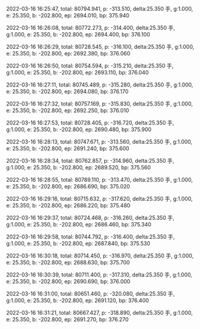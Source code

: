 2022-03-16 16:25:47, total: 80794.941, p: -313.510, delta:25.350 手, g:1.000, e: 25.350, b: -202.800, ep: 2694.010, bp: 375.940

2022-03-16 16:26:08, total: 80772.273, p: -314.400, delta:25.350 手, g:1.000, e: 25.350, b: -202.800, ep: 2694.400, bp: 376.100

2022-03-16 16:26:29, total: 80728.545, p: -316.100, delta:25.350 手, g:1.000, e: 25.350, b: -202.800, ep: 2692.380, bp: 376.060

2022-03-16 16:26:50, total: 80754.594, p: -315.210, delta:25.350 手, g:1.000, e: 25.350, b: -202.800, ep: 2693.110, bp: 376.040

2022-03-16 16:27:11, total: 80745.489, p: -315.280, delta:25.350 手, g:1.000, e: 25.350, b: -202.800, ep: 2694.080, bp: 376.170

2022-03-16 16:27:32, total: 80757.169, p: -315.830, delta:25.350 手, g:1.000, e: 25.350, b: -202.800, ep: 2692.250, bp: 376.010

2022-03-16 16:27:53, total: 80728.405, p: -316.720, delta:25.350 手, g:1.000, e: 25.350, b: -202.800, ep: 2690.480, bp: 375.900

2022-03-16 16:28:13, total: 80747.671, p: -313.560, delta:25.350 手, g:1.000, e: 25.350, b: -202.800, ep: 2691.240, bp: 375.600

2022-03-16 16:28:34, total: 80762.857, p: -314.960, delta:25.350 手, g:1.000, e: 25.350, b: -202.800, ep: 2689.520, bp: 375.560

2022-03-16 16:28:55, total: 80789.110, p: -313.470, delta:25.350 手, g:1.000, e: 25.350, b: -202.800, ep: 2686.690, bp: 375.020

2022-03-16 16:29:16, total: 80715.632, p: -317.620, delta:25.350 手, g:1.000, e: 25.350, b: -202.800, ep: 2686.220, bp: 375.480

2022-03-16 16:29:37, total: 80724.468, p: -316.260, delta:25.350 手, g:1.000, e: 25.350, b: -202.800, ep: 2686.460, bp: 375.340

2022-03-16 16:29:58, total: 80744.792, p: -316.400, delta:25.350 手, g:1.000, e: 25.350, b: -202.800, ep: 2687.840, bp: 375.530

2022-03-16 16:30:18, total: 80714.450, p: -316.970, delta:25.350 手, g:1.000, e: 25.350, b: -202.800, ep: 2688.630, bp: 375.700

2022-03-16 16:30:39, total: 80711.400, p: -317.310, delta:25.350 手, g:1.000, e: 25.350, b: -202.800, ep: 2690.690, bp: 376.000

2022-03-16 16:31:00, total: 80651.460, p: -320.080, delta:25.350 手, g:1.000, e: 25.350, b: -202.800, ep: 2691.120, bp: 376.400

2022-03-16 16:31:21, total: 80667.427, p: -318.890, delta:25.350 手, g:1.000, e: 25.350, b: -202.800, ep: 2691.270, bp: 376.270